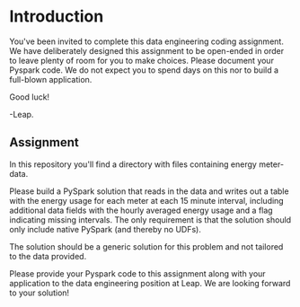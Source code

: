 # Introduction

You've been invited to complete this data engineering coding assignment. We have deliberately designed this assignment to be open-ended in order to leave plenty of room for you 
to make choices. Please document your Pyspark code.  We do not expect you to spend days on this nor to build a full-blown application.

Good luck!

-Leap.

## Assignment

In this repository you'll find a directory with files containing energy meter-data.

Please build a PySpark solution that reads in the data and writes out a table with the energy usage for each meter at each 15 minute interval, including additional data fields 
with the hourly averaged energy usage and a flag indicating missing intervals.  The only requirement is that the solution should only include native PySpark (and thereby no UDFs).

The solution should be a generic solution for this problem and not tailored to the data provided.

Please provide your Pyspark code to this assignment along with your application to the data engineering position at Leap. We are looking forward to your solution!

